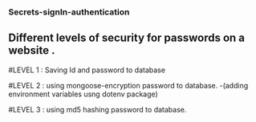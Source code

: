 ### Secrets-signIn-authentication

## Different levels of security for passwords on a website .

#LEVEL 1 : Saving Id and password to database

#LEVEL 2 : using mongoose-encryption password to database.
-(adding environment variables usng dotenv package)

#LEVEL 3 : using md5 hashing password to database.
